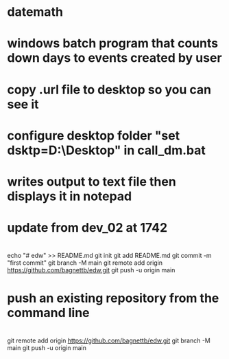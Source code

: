 # datemath
# windows batch program that counts down days to events created by user
# copy .url file to desktop so you can see it
# configure desktop folder "set dsktp=D:\Desktop" in call_dm.bat
# writes output to text file then displays it in notepad
#
#
# update from dev_02 at 1742
#
echo "# edw" >> README.md
git init
git add README.md
git commit -m "first commit"
git branch -M main
git remote add origin https://github.com/bagnettb/edw.git
git push -u origin main

#
# push an existing repository from the command line
#
git remote add origin https://github.com/bagnettb/edw.git
git branch -M main
git push -u origin main

